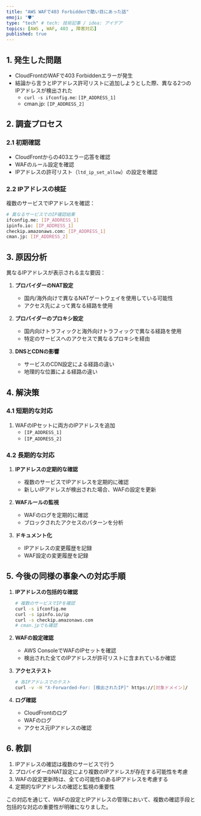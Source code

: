 ```yaml
---
title: "AWS WAFで403 Forbiddenで酷い目にあった話"
emoji: "🛡️"
type: "tech" # tech: 技術記事 / idea: アイデア
topics: [AWS , WAF, 403 , 障害対応]
published: true
---
```


## 1. 発生した問題

- CloudFrontのWAFで403 Forbiddenエラーが発生
- 結論から言うとIPアドレス許可リストに追加しようとした際、異なる2つのIPアドレスが検出された
  - `curl -s ifconfig.me`: `[IP_ADDRESS_1]`
  - cman.jp: `[IP_ADDRESS_2]`

## 2. 調査プロセス

### 2.1 初期確認
- CloudFrontからの403エラー応答を確認
- WAFのルール設定を確認
- IPアドレスの許可リスト（`ltd_ip_set_allow`）の設定を確認

### 2.2 IPアドレスの検証
複数のサービスでIPアドレスを確認：
```bash
# 異なるサービスでのIP確認結果
ifconfig.me: [IP_ADDRESS_1]
ipinfo.io: [IP_ADDRESS_1]
checkip.amazonaws.com: [IP_ADDRESS_1]
cman.jp: [IP_ADDRESS_2]
```

## 3. 原因分析

異なるIPアドレスが表示される主な要因：

1. **プロバイダーのNAT設定**
   - 国内/海外向けで異なるNATゲートウェイを使用している可能性
   - アクセス先によって異なる経路を使用

2. **プロバイダーのプロキシ設定**
   - 国内向けトラフィックと海外向けトラフィックで異なる経路を使用
   - 特定のサービスへのアクセスで異なるプロキシを経由

3. **DNSとCDNの影響**
   - サービスのCDN設定による経路の違い
   - 地理的な位置による経路の違い

## 4. 解決策

### 4.1 短期的な対応
1. WAFのIPセットに両方のIPアドレスを追加
   - `[IP_ADDRESS_1]`
   - `[IP_ADDRESS_2]`

### 4.2 長期的な対応
1. **IPアドレスの定期的な確認**
   - 複数のサービスでIPアドレスを定期的に確認
   - 新しいIPアドレスが検出された場合、WAFの設定を更新

2. **WAFルールの監視**
   - WAFのログを定期的に確認
   - ブロックされたアクセスのパターンを分析

3. **ドキュメント化**
   - IPアドレスの変更履歴を記録
   - WAF設定の変更履歴を記録

## 5. 今後の同様の事象への対応手順

1. **IPアドレスの包括的な確認**
   ```bash
   # 複数のサービスでIPを確認
   curl -s ifconfig.me
   curl -s ipinfo.io/ip
   curl -s checkip.amazonaws.com
   # cman.jpでも確認
   ```

2. **WAFの設定確認**
   - AWS ConsoleでWAFのIPセットを確認
   - 検出された全てのIPアドレスが許可リストに含まれているか確認

3. **アクセステスト**
   ```bash
   # 各IPアドレスでのテスト
   curl -v -H "X-Forwarded-For: [検出されたIP]" https://[対象ドメイン]/
   ```

4. **ログ確認**
   - CloudFrontのログ
   - WAFのログ
   - アクセス元IPアドレスの確認

## 6. 教訓

1. IPアドレスの確認は複数のサービスで行う
2. プロバイダーのNAT設定により複数のIPアドレスが存在する可能性を考慮
3. WAFの設定更新時は、全ての可能性のあるIPアドレスを考慮する
4. 定期的なIPアドレスの確認と監視の重要性

この対応を通じて、WAFの設定とIPアドレスの管理において、複数の確認手段と包括的な対応の重要性が明確になりました。